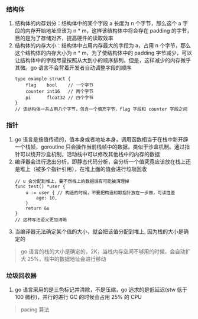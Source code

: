 ### 结构体
1. 结构体的内存划分：结构体中的某个字段 a 长度为 n 个字节，那么这个 a 字段的内存开始地址应该为 n * m，这样该结构体中将会存在 padding 的字节，目的是为了存储对齐，提高硬件的读取效率
2. 结构体的内存大小：结构体中占用内存最大的字段为 a，占用 n 个字节，那么这个结构体的内存大小为 n * m，为了使结构体中的 padding 字节减少，可以让结构体中的字段尽量按照从大到小的顺序排列。但是，这样减少的内存微乎其微。go 语言不会背着开发者自动调整字段的顺序
    ```
    type example struct {
        flag    bool    // 一个字节
        counter int16   // 两个字节
        pi      float32 // 四个字节
    }
    // 该结构体一共占用八个字节，包含一个填充字节，flag 字段和 counter 字段之间
    ```

### 指针
1. go 语言是按值传递的，值本身或者地址本身，调用函数相当于在栈中新开辟一个栈帧，goroutine 只会操作当前栈帧中的数据，类似于沙盒机制。通过指针可以绕开沙盒机制，活动栈中可以修改其他栈中的内存的数据
2. 编译器会进行逸出分析，即静态代码分析，会分析一个值究竟应该放在栈上还是堆上（被多个指针引用），在堆上面的值会进行垃圾回收
    ```
    // u 会分配到堆上，要不然栈上的数据很有可能被清理掉
    func test() *user {
        u := user { // 构造的时候，不要把构造和取指针放在一步做，可读性差
            age: 10,
        }
        return &u
    }
    // 这种写法语义更加清晰
    ```
3. 当编译器无法确定某个值的大小，就会把该值分配到堆上, 因为栈的大小是确定的
> go 语言的栈的大小是确定的，2K，当栈内存空间不够用的时候，会自动扩大 25%，栈中的数据地址会进行移动

### 垃圾回收器
1. go 语言采用的是三色标记并清除，不是压缩，go 追求的是低延迟(stw 低于 100 微秒)，并行的进行 GC 的时候会占用 25% 的 CPU
> pacing 算法